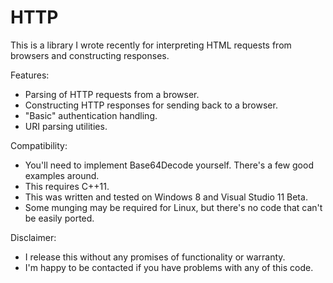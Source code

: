 HTTP
====

This is a library I wrote recently for interpreting HTML requests from browsers and constructing responses.

Features:

- Parsing of HTTP requests from a browser.
- Constructing HTTP responses for sending back to a browser.
- "Basic" authentication handling.
- URI parsing utilities.

Compatibility:

- You'll need to implement Base64Decode yourself. There's a few good examples around.
- This requires C++11.
- This was written and tested on Windows 8 and Visual Studio 11 Beta.
- Some munging may be required for Linux, but there's no code that can't be easily ported.

Disclaimer:

- I release this without any promises of functionality or warranty. 
- I'm happy to be contacted if you have problems with any of this code.
